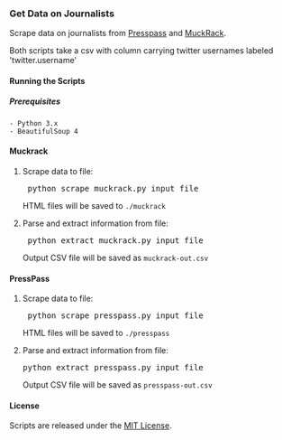 ### Get Data on Journalists

Scrape data on journalists from [Presspass](ttp://www.presspass.me/) and [MuckRack](http://muckrack.com/). 

Both scripts take a csv with column carrying twitter usernames labeled 'twitter.username'

#### Running the Scripts

##### Prerequisites
	- Python 3.x
	- BeautifulSoup 4
	
#### Muckrack

1. Scrape data to file:

    <pre> python scrape_muckrack.py input_file </pre>
    
    HTML files will be saved to `./muckrack`

2. Parse and extract information from file:

    <pre> python extract_muckrack.py input_file</pre>

    Output CSV file will be saved as `muckrack-out.csv`


#### PressPass

1. Scrape data to file:

   <pre> python scrape_presspass.py input_file </pre>

    HTML files will be saved to  `./presspass`

2. Parse and extract information from file:

    <pre>python extract_presspass.py input_file </pre>

    Output CSV file will be saved as `presspass-out.csv`

#### License

Scripts are released under the [MIT License](https://github.com/soodoku/data-journalist/blob/master/License.md).
